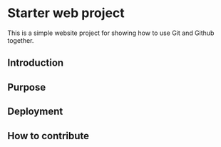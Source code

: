 # Starter web project
This is a simple website project for showing how to use Git and Github together.

## Introduction

## Purpose

## Deployment

## How to contribute